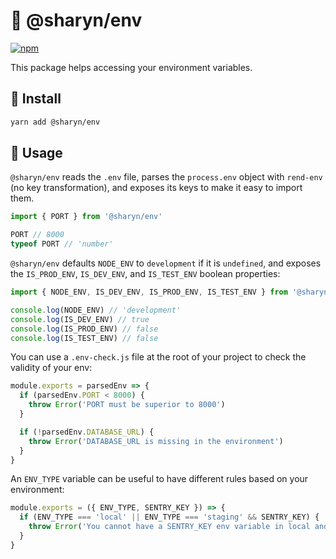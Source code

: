 # 🌹 @sharyn/env

[![npm](https://img.shields.io/npm/v/@sharyn/env.svg)](https://www.npmjs.com/package/@sharyn/env)

This package helps accessing your environment variables.

## 🌹 Install

```bash
yarn add @sharyn/env
```

## 🌹 Usage

`@sharyn/env` reads the `.env` file, parses the `process.env` object with `rend-env` (no key transformation), and exposes its keys to make it easy to import them.

```js
import { PORT } from '@sharyn/env'

PORT // 8000
typeof PORT // 'number'
```

`@sharyn/env` defaults `NODE_ENV` to `development` if it is `undefined`, and exposes the `IS_PROD_ENV`, `IS_DEV_ENV`, and `IS_TEST_ENV` boolean properties:

```js
import { NODE_ENV, IS_DEV_ENV, IS_PROD_ENV, IS_TEST_ENV } from '@sharyn/env'

console.log(NODE_ENV) // 'development'
console.log(IS_DEV_ENV) // true
console.log(IS_PROD_ENV) // false
console.log(IS_TEST_ENV) // false
```

You can use a `.env-check.js` file at the root of your project to check the validity of your env:

```js
module.exports = parsedEnv => {
  if (parsedEnv.PORT < 8000) {
    throw Error('PORT must be superior to 8000')
  }

  if (!parsedEnv.DATABASE_URL) {
    throw Error('DATABASE_URL is missing in the environment')
  }
}
```

An `ENV_TYPE` variable can be useful to have different rules based on your environment:

```js
module.exports = ({ ENV_TYPE, SENTRY_KEY }) => {
  if (ENV_TYPE === 'local' || ENV_TYPE === 'staging' && SENTRY_KEY) {
    throw Error('You cannot have a SENTRY_KEY env variable in local and staging environments')
  }
}

```

